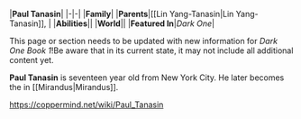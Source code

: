 |**Paul Tanasin**|
|-|-|
|**Family**|
|**Parents**|[[Lin Yang-Tanasin\|Lin Yang-Tanasin]], |
|**Abilities**||
|**World**||
|**Featured In**|*Dark One*|

This page or section needs to be updated with new information for *Dark One Book 1*!Be aware that in its current state, it may not include all additional content yet.

**Paul Tanasin** is seventeen year old from New York City. He later becomes the  in [[Mirandus\|Mirandus]].



https://coppermind.net/wiki/Paul_Tanasin